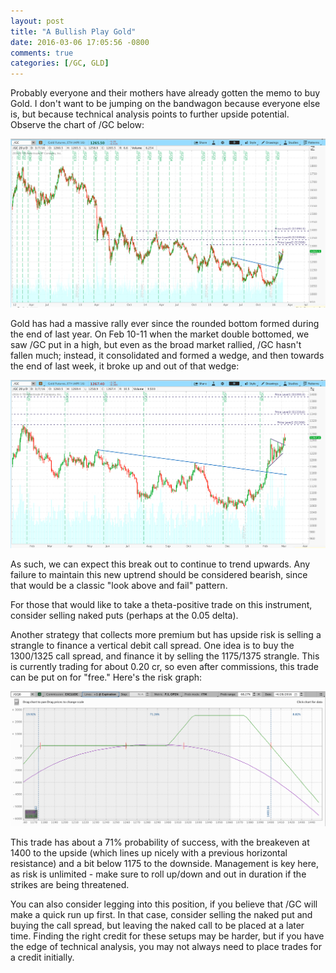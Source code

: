```yaml
---
layout: post
title: "A Bullish Play Gold"
date: 2016-03-06 17:05:56 -0800
comments: true
categories: [/GC, GLD]
---
```


Probably everyone and their mothers have already gotten the memo to buy Gold. I don't want to be jumping on the bandwagon because everyone else is, but because technical analysis points to further upside potential. Observe the chart of /GC below:

[![/GC](/images/blog/03062016/gc_f_zoomed_out.png)](/images/blog/03062016/gc_f_zoomed_out.png)

Gold has had a massive rally ever since the rounded bottom formed during the end of last year. On Feb 10-11 when the market double bottomed, we saw /GC put in a high, but even as the broad market rallied, /GC hasn't fallen much; instead, it consolidated and formed a wedge, and then towards the end of last week, it broke up and out of that wedge:

[![/GC](/images/blog/03062016/gc_f_zoomed_in.png)](/images/blog/03062016/gc_f_zoomed_in.png)

As such, we can expect this break out to continue to trend upwards. Any failure to maintain this new uptrend should be considered bearish, since that would be a classic "look above and fail" pattern.

For those that would like to take a theta-positive trade on this instrument, consider selling naked puts (perhaps at the 0.05 delta).

Another strategy that collects more premium but has upside risk is selling a strangle to finance a vertical debit call spread. One idea is to buy the 1300/1325 call spread, and finance it by selling the 1175/1375 strangle. This is currently trading for about 0.20 cr, so even after commissions, this trade can be put on for "free." Here's the risk graph:

[![/GC](/images/blog/03062016/gc_f_risk_graph.png)](/images/blog/03062016/gc_f_risk_graph.png)

This trade has about a 71% probability of success, with the breakeven at 1400 to the upside (which lines up nicely with a previous horizontal resistance) and a bit below 1175 to the downside. Management is key here, as risk is unlimited - make sure to roll up/down and out in duration if the strikes are being threatened.

You can also consider legging into this position, if you believe that /GC will make a quick run up first. In that case, consider selling the naked put and buying the call spread, but leaving the naked call to be placed at a later time. Finding the right credit for these setups may be harder, but if you have the edge of technical analysis, you may not always need to place trades for a credit initially.
